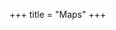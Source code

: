+++
title = "Maps"
+++


<div id="map" class="map"></div>
<script>
window.addEventListener('load', function() {
    let tileserver = "https://tiles.morris-frank.dev/file/osm-tiles/";
    let layers = {
        "Topology": L.tileLayer(tileserver + 'topo/{z}/{x}/{y}.png',{maxZoom:16}),
        "Alpine club": L.tileLayer(tileserver + 'avk/{z}/{x}/{y}.png',{maxZoom:16})
    };
    let map = L.map('map', {
        center: [47.05, 12.2],
        zoom: 11,
        layers: [layers["Topology"],]
    });
    L.control.layers(layers,null,{collapsed:false}).addTo(map);
    let difficulties = {"L": "green", "WS-": "orange", "WS": "red", "WS+": "black"}
    for (var d in difficulties) {
        new L.GPX("./abenteurer_hikr_" + d + ".gpx", {
            async: true,
            marker_options: {startIconUrl: null, endIconUrl: null, shadowUrl: null},
            polyline_options: {color: difficulties[d], opacity: 0.75,},
        }).addTo(map);
    }
  }, false);
</script>